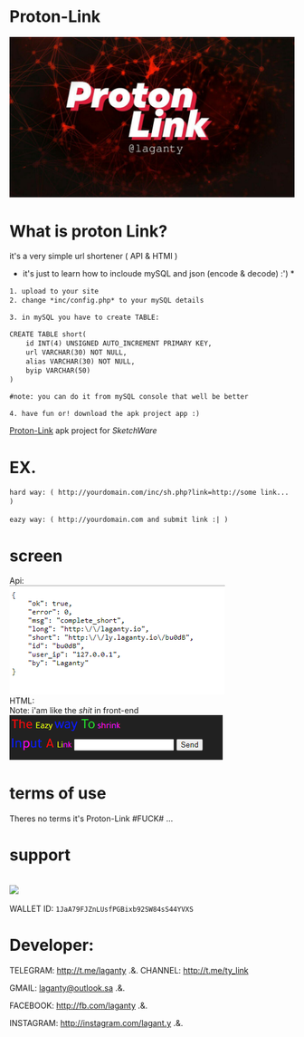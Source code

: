 # Proton-Link
<img src="Proton-Link.jpg"></img><br>

# What is proton Link?
it's a very simple url shortener ( API & HTMl )
* it's just to learn how to incloude mySQL and json (encode & decode) :') *

```
1. upload to your site
2. change *inc/config.php* to your mySQL details
```

```
3. in mySQL you have to create TABLE:
```

```
CREATE TABLE short(
    id INT(4) UNSIGNED AUTO_INCREMENT PRIMARY KEY,
    url VARCHAR(30) NOT NULL,
    alias VARCHAR(30) NOT NULL,
    byip VARCHAR(50)
)
```
```
#note: you can do it from mySQL console that well be better
```

```
4. have fun or! download the apk project app :)
```
[Proton-Link](http://www.mediafire.com/file/i94nkui7zz9zbws/Proton-Link.App.rar/file) apk project for *SketchWare*

# EX.

```
hard way: ( http://yourdomain.com/inc/sh.php?link=http://some link... )

eazy way: ( http://yourdomain.com and submit link :| )
```

# screen
Api:
<br><img src="1.png"></img><br>
HTML: <br>
Note: i'am like the *shit* in front-end
<br><img src="5.png"></img><br>
# terms of use
Theres no terms it's Proton-Link #FUCK#
...
# support
<br><img src="https://laganty.ga/btc.jpg"></img><br>

WALLET ID: `1JaA79FJZnLUsfPGBixb92SW84sS44YVXS`

# Developer:
TELEGRAM: http://t.me/laganty  .&.  CHANNEL: http://t.me/ty_link

GMAIL: laganty@outlook.sa  .&.

FACEBOOK: http://fb.com/laganty  .&.

INSTAGRAM: http://instagram.com/lagant.y  .&.
